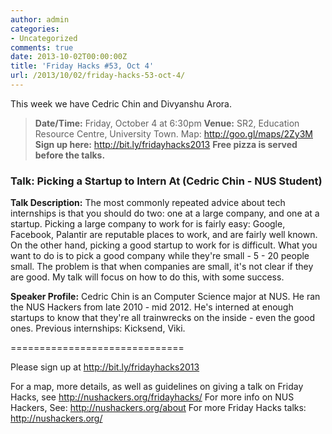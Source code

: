 ```yaml
---
author: admin
categories:
- Uncategorized
comments: true
date: 2013-10-02T00:00:00Z
title: 'Friday Hacks #53, Oct 4'
url: /2013/10/02/friday-hacks-53-oct-4/
---
```


This week we have Cedric Chin and Divyanshu Arora.
<blockquote><strong>Date/Time:</strong> Friday, October 4 at 6:30pm
<strong>Venue:</strong> SR2, Education Resource Centre, University Town. Map: <a href="http://goo.gl/maps/2Zy3M">http://goo.gl/maps/2Zy3M</a>
<strong>Sign up here:</strong> <a href="http://bit.ly/fridayhacks2013">http://bit.ly/fridayhacks2013</a>
<strong>Free pizza is served before the talks.</strong></blockquote>
<h3>Talk: Picking a Startup to Intern At (Cedric Chin - NUS Student)</h3>
<strong>Talk Description:</strong>
The most commonly repeated advice about tech internships is that you should do two: one at a large company, and one at a startup. Picking a large company to work for is fairly easy: Google, Facebook, Palantir are reputable places to work, and are fairly well known. On the other hand, picking a good startup to work for is difficult. What you want to do is to pick a good company while they're small - 5 - 20 people small. The problem is that when companies are small, it's not clear if they are good. My talk will focus on how to do this, with some success.

<strong>Speaker Profile:</strong>
Cedric Chin is an Computer Science major at NUS. He ran the NUS Hackers from late 2010 - mid 2012. He's interned at enough startups to know that they're all trainwrecks on the inside - even the good ones. Previous internships: Kicksend, Viki.

==============================

Please sign up at <a href="http://bit.ly/fridayhacks2013">http://bit.ly/fridayhacks2013</a>

For a map, more details, as well as guidelines on giving a talk on Friday Hacks, see <a href="/fridayhacks/">http://nushackers.org/fridayhacks/</a>
For more info on NUS Hackers, See: <a href="/about">http://nushackers.org/about</a>
For more Friday Hacks talks: <a href="/">http://nushackers.org/</a>
